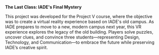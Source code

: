 **The Last Class: IADE's Final Mystery**

This project was developed for the Project V course, where the objective was to create a virtual reality experience based on IADE's old campus. As IADE prepares to move to a new, modern campus next year, this VR experience explores the legacy of the old building. Players solve puzzles, uncover clues, and convince three students—representing Design, Technology, and Communication—to embrace the future while preserving IADE’s creative spirit.
